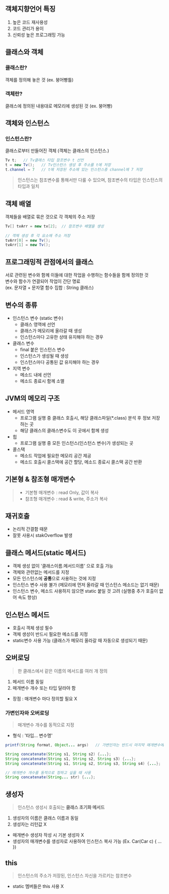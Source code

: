 ## 객체지향언어 특징
1. 높은 코드 재사용성
2. 코드 관리가 용이
3. 신뢰성 높은 프로그래밍 가능

## 클래스와 객체
### 클래스란?
객체를 정의해 놓은 것 (ex. 붕어빵틀)
### 객체란?
 클래스에 정의된 내용대로 메모리에 생성된 것 (ex. 붕어빵)
 
## 객체와 인스턴스
### 인스턴스란?
클래스로부터 만들어진 객체 (객체는 클래스의 인스턴스.)

```java
Tv t;   // Tv클래스 타입 참조변수 t 선언
t = new Tv();   // Tv인스턴스 생성 후 주소를 t에 저장
t.channel = 7   // t에 저장된 주소에 있는 인스턴스중 channel에 7 저장
```
> 인스턴스는 참조변수를 통해서만 다룰 수 있으며, 참조변수의 타입은 인스턴스의 타입과 일치

## 객체 배열
객체들을 배열로 묶은 것으로 각 객체의 주소 저장
```java
Tv[] tvArr = new tv[2];  // 참조변수 배열을 생성
    
// 객체 생성 후 각 요소에 주소 저장
tvArr[0] = new Tv();
tvArr[1] = new Tv();
```

## 프로그래밍적 관점에서의 클래스
서로 관련된 변수와 함께 이들에 대한 작업을 수행하는 함수들을 함께 정의한 것  
변수와 함수가 연결되어 작업이 간단 명료  
(ex. 문자열 + 문자열 함수 집합 : String 클래스) 

## 변수의 종류
- 인스턴스 변수 (static 변수)
    + 클래스 영역에 선언
    + 클래스가 메모리에 올라갈 때 생성
    + 인스턴스마다 고유한 상태 유지해야 하는 경우
- 클래스 변수
    + final 붙은 인스턴스 변수
    + 인스턴스가 생성될 때 생성
    + 인스턴스마다 공통된 값 유지해야 하는 경우
- 지역 변수
    + 메소드 내에 선언
    + 메소드 종료시 함께 소멸

## JVM의 메모리 구조
- 메서드 영역
    + 프로그램 실행 중 클래스 호출시, 해당 클래스파일(*.class) 분석 후 정보 저장하는 곳
    + 해당 클래스의 클래스변수도 이 곳에서 함께 생성
- 힙
    + 프로그램 실행 중 모든 인스턴스(인스턴스 변수)가 생성되는 곳
- 콜스택
    + 메소드 작업에 필요한 메모리 공간 제공
    + 메소드 호출시 콜스택에 공간 할당, 메소드 종료시 콜스택 공간 반환

## 기본형 & 참조형 매개변수
>- 기본형 매개변수 : read Only, 값이 복사  
>- 참조형 매개변수 : read & write, 주소가 복사

## 재귀호출
- 논리적 간결함 때문
- 잘못 사용시 stakOverflow 발생

## 클래스 메서드(static 메서드)
- 객체 생성 없이 '클래스이름.메서드이름' 으로 호출 가능
- 객체와 관련없는 메서드를 지정
- 모든 인스턴스에 **공통**으로 사용하는 것에 지정
- 인스턴스 변수 사용 불가 (메모리에 먼저 올라갈 때 인스턴스 메소드는 없기 때문)
- 인스턴스 변수, 메소드 사용하지 않으면 static 붙일 것 고려 (실행중 추가 호출이 없어 속도 향상)

## 인스턴스 메서드
- 호출시 객체 생성 필수
- 객체 생성이 반드시 필요한 메소드를 지정
- static변수 사용 가능 (클래스가 메모리 올라갈 때 자동으로 생성되기 때문)

## 오버로딩
>한 클래스에서 같은 이름의 메서드를 여러 개 정의
1. 메서드 이름 동일
2. 매개변수 개수 또는 타입 달라야 함
- 장점 : 매개변수 마다 정의할 필요 X

### 가변인자와 오버로딩
> 매개변수 개수를 동적으로 지정
- 형식 : '타입... 변수명'
```java
printf(String format, Object... args)   // 가변인자는 반드시 마지막 매개변수에 작성
````
```java
String concatenate(String s1, String s2) {...};
String concatenate(String s1, String s2, String s3) {...};
String concatenate(String s1, String s2, String s3, String s4) {...};

// 매개변수 개수를 동적으로 정하고 싶을 때 사용
String concatenate(String... str) {...};
```

## 생성자
> 인스턴스 생성시 호출되는 **클래스 초기화 메서드**
1. 생성자의 이름은 클래스 이름과 동일
2. 생성자는 리턴값 X
- 매개변수 생성자 작성 시 기본 생성자 X
- 생성자의 매개변수를 생성자로 사용하여 인스턴스 복사 가능 (Ex. Car(Car c) { ... })

## this
> 인스턴스의 주소가 저장된, 인스턴스 자신을 가르키는 참조변수
- static 멤버들은 this 사용 X